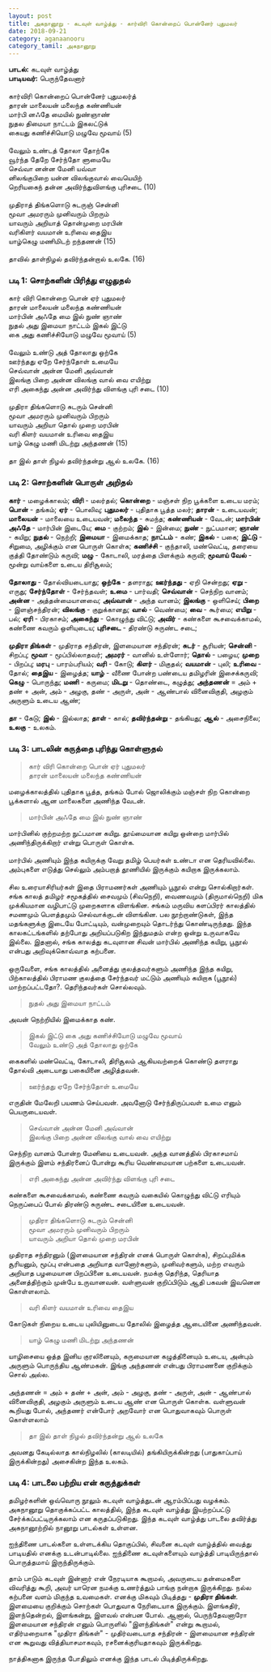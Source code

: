 ```yaml
---
layout: post
title: அகநானூறு - கடவுள் வாழ்த்து - கார்விரி கொன்றைப் பொன்னேர் புதுமலர்
date: 2018-09-21
category: aganaanooru
category_tamil: அகநானூறு
---
```


**பாடல்:** கடவுள் வாழ்த்து <br/>
**பாடியவர்:** பெருந்தேவனார் <br/>
<br/>
கார்விரி கொன்றைப் பொன்னேர் புதுமலர்த் <br/>
தாரன் மாலையன் மலைந்த கண்ணியன் <br/>
மார்பி னஃதே மையில் நுண்ஞாண் <br/>
நுதல திமையா நாட்டம் இகலட்டுக் <br/>
கையது கணிச்சியொடு மழுவே மூவாய் (5) <br/>
<br/>
வேலும் உண்டத் தோலா தோற்கே <br/>
வூர்ந்த தேறே சேர்ந்தோ ளுமையே <br/>
செவ்வா னன்ன மேனி யவ்வா <br/>
னிலங்குபிறை யன்ன விலங்குவால் வையெயிற் <br/>
றெரியகைந் தன்ன அவிர்ந்துவிளங்கு புரிசடை (10) <br/>
<br/>
முதிராத் திங்களொடு சுடருஞ் சென்னி <br/>
மூவா அமரரும் முனிவரும் பிறரும் <br/>
யாவரும் அறியாத் தொன்முறை மரபின் <br/>
வரிகிளர் வயமான் உரிவை தைஇய <br/>
யாழ்கெழு மணிமிடற் றந்தணன் (15) <br/>
<br/>
தாவில் தாள்நிழல் தவிர்ந்தன்றால் உலகே. (16) <br/>

### படி 1: சொற்களின் பிரித்து எழுதுதல்

கார் விரி கொன்றை பொன் ஏர் புதுமலர் <br/>
தாரன் மாலையன் மலைந்த கண்ணியன் <br/>
மார்பின் அஃதே மை இல் நுண் ஞாண் <br/>
நுதல் அது இமையா நாட்டம் இகல் இட்டு <br/>
கை அது கணிச்சியோடு மழுவே மூவாய் (5) <br/>
<br/>
வேலும் உண்டு அத் தோலாது ஒற்கே <br/>
ஊர்ந்தது ஏறே சேர்ந்தோள் உமையே <br/>
செவ்வான் அன்ன மேனி அவ்வான் <br/>
இலங்கு பிறை அன்ன விலங்கு வால் வை எயிற்று <br/>
எரி அகைந்து அன்ன அவிர்ந்து விளங்கு புரி சடை (10) <br/>
 <br/>
முதிரா திங்களொடு சுடரும் சென்னி <br/>
மூவா அமரரும் முனிவரும் பிறரும் <br/>
யாவரும் அறியா தொல் முறை மரபின் <br/>
வரி கிளர் வயமான் உரிவை தைஇய <br/>
யாழ் கெழு மணி மிடற்று அந்தணன் (15) <br/>
 <br/>
தா இல் தாள் நிழல் தவிர்ந்தன்று ஆல் உலகே. (16) <br/>

### படி 2: சொற்களின் பொருள் அறிதல்

**கார்** - மழைக்காலம்; **விரி** - மலர்தல்; **கொன்றை** - மஞ்சள் நிற பூக்களை உடைய மரம்; **பொன்** - தங்கம்; 
**ஏர்** - பொலிவு; **புதுமலர்** - புதிதாக பூத்த மலர்; **தாரன்** - உடையவன்; **மாலையன்** - மாலையை உடையவன்; 
**மலைந்த** - சுமந்த; **கண்ணியன்** - வேடன்; **மார்பின் அஃதே** - மார்பின் இடையே; **மை** - குற்றம்; **இல்** - இன்மை; 
**நுண்** - நுட்பமான; **ஞாண்** - கயிறு; **நுதல்** - நெற்றி; **இமையா** - இமைக்காத; **நாட்டம்** - கண்; **இகல்** - பகை; 
**இட்டு** - சிறுமை, அழிக்கும் என பொருள் கொள்க; **கணிச்சி** - குந்தாலி, மண்வெட்டி, தரையை குத்தி தோண்டும் கருவி; 
**மழு** - கோடாலி, மரத்தை பிளக்கும் கருவி; **மூவாய் வேல்** - மூன்று வாய்களை உடைய திரிசூலம்;  <br/>
 <br/>
**தோலாது** - தோல்வியடையாது; **ஒற்கே** - தளராது; **ஊர்ந்தது** - ஏறி சென்றது; **ஏறு** -  எருது; **சேர்ந்தோள்** - சேர்ந்தவள்; 
**உமை** - பார்வதி; **செவ்வான்** - செந்நிற வானம்; **அன்ன** - அத்தன்மையானவை; **அவ்வான்** - அந்த வானம்; **இலங்கு** - ஒளிசெய்; 
**பிறை** - இளஞ்சந்திரன்; **விலங்கு** - குறுக்கானது; **வால்** - வெண்மை; **வை** - கூர்மை; **எயிறு** - பல்; **ஏரி** - பிரகாசம்; 
**அகைந்து** - கொழுந்து விட்டு; **அவிர்** - கண்களை கூசவைக்காமல், கண்ணை கவரும் ஒளியுடைய; **புரிசடை** - திரண்டு சுருண்ட சடை; <br/>
 <br/>
**முதிரா திங்கள்** - முதிராத சந்திரன், இளமையான சந்திரன்; **சுடர்** - சூரியன்; **சென்னி** - சிறப்பு; **மூவா** - மூப்பில்லாதவர்; 
**அமரர்** - வானில் உள்ளோர்; **தொல்** - பழைய; **முறை** - பிறப்பு; **மரபு** - பாரம்பரியம்; **வரி** - கோடு; **கிளர்** - மிகுதல்; 
**வயமான்** - புலி; **உரிவை** - தோல்; **தைஇய** - இழைத்த; **யாழ்** - வீணை போன்ற பண்டைய தமிழரின் இசைக்கருவி; 
**கெழு** - பொருந்து; **மணி** - கருமை; **மிடறு** - தொண்டை, கழுத்து; **அந்தணன்** = அம் + தண் + அன், அம் - அழகு, தண் - அருள், 
அன் - ஆண்பால் வினைவிகுதி, அழகும் அருளும் உடைய ஆண்; <br/>
 <br/>
**தா** - கேடு; **இல்** - இல்லாத; **தாள்** - கால்; **தவிர்ந்தன்று** - தங்கியது; **ஆல்** - அசைநிலை; **உலகு** - உலகம். <br/>

### படி 3: பாடலின் கருத்தை புரிந்து கொள்ளுதல்

> கார் விரி கொன்றை பொன் ஏர் புதுமலர் <br/>
  தாரன் மாலையன் மலைந்த கண்ணியன் <br/>

மழைக்காலத்தில் புதிதாக பூத்த, தங்கம் போல் ஜொலிக்கும் மஞ்சள் நிற கொன்றை பூக்களால் ஆன மாலைகளை அணிந்த வேடன்.

> மார்பின் அஃதே மை இல் நுண் ஞாண்

மார்பினில் குற்றமற்ற நுட்பமான கயிறு. தூய்மையான கயிறு ஒன்றை மார்பில் அணிந்திருக்கிறார் என்று பொருள் கொள்க. <br/>
<br/>
மார்பில் அணியும் இந்த கயிருக்கு வேறு தமிழ் பெயர்கள் உண்டா என தெரியவில்லை. அம்புகளை எடுத்து செல்லும் அம்பறாத் தூணியில் 
இருக்கும் கயிறாக இருக்கலாம். <br/>
 <br/>
சில உரையாசிரியர்கள் இதை பிராமணர்கள் அணியும் பூநூல் என்று சொல்கிறார்கள். சங்க காலத் தமிழர் சமூகத்தில் சைவமும் (சிவநெறி), 
வைணவமும் (திருமால்நெறி) மிக முக்கியமான வழிபாட்டு முறைகளாக விளங்கின. சங்கம் மருவிய களப்பிரர் காலத்தில் சமணமும் பௌத்தமும் 
செல்வாக்குடன் விளங்கின. பல நூற்றாண்டுகள், இந்த மதங்களுக்கு இடையே போட்டியும், வன்முறையும் தொடர்ந்து கொண்டிருந்தது. 
இந்த காலகட்டங்களில் தற்போது அறியப்படுகிற இந்துமதம் என்ற ஒன்று உருவாகவே இல்லை. இதனால், சங்க காலத்து கடவுளான சிவன் மார்பில் 
அணிந்த கயிறு, பூநூல் என்பது அறிவுக்கொவ்வாத கற்பனை.<br/>
<br/>
ஒருவேளை, சங்க காலத்தில் அனைத்து குலத்தவர்களும் அணிந்த இந்த கயிறு, பிற்காலத்தில் பிராமண குலத்தை சேர்ந்தவர் 
மட்டும் அணியும் கயிறாக (பூநூல்) மாற்றப்பட்டதோ?. தெரிந்தவர்கள் சொல்லவும்.

> நுதல் அது இமையா நாட்டம்

அவன் நெற்றியில் இமைக்காத கண்.

> இகல் இட்டு கை அது கணிச்சியோடு மழுவே மூவாய் <br/>
  வேலும் உண்டு அத் தோலாது ஒற்கே

கைகளில் மண்வெட்டி, கோடாலி, திரிசூலம் ஆகியவற்றைக் கொண்டு தளராது தோல்வி அடையாது பகையினை அழித்தவன்.

> ஊர்ந்தது ஏறே சேர்ந்தோள் உமையே

எருதின் மேலேறி பயணம் செய்பவன். அவனோடு சேர்ந்திருப்பவள் உமை எனும் பெயருடையவள்.

> செவ்வான் அன்ன மேனி அவ்வான் <br/>
இலங்கு பிறை அன்ன விலங்கு வால் வை எயிற்று

செந்நிற வானம் போன்ற மேனியை உடையவன். அந்த வானத்தில் பிரகாசமாய் இருக்கும் இளம் சந்திரனைப் போன்று கூரிய வெண்மையான பற்களை உடையவன்.

> எரி அகைந்து அன்ன அவிர்ந்து விளங்கு புரி சடை

கண்களை கூசவைக்காமல், கண்ணை கவரும் வகையில் கொழுந்து விட்டு எரியும் நெருப்பைப் போல் திரண்டு சுருண்ட சடையினை உடையவன்.
 
> முதிரா திங்களொடு சுடரும் சென்னி <br/>
  மூவா அமரரும் முனிவரும் பிறரும் <br/>
  யாவரும் அறியா தொல் முறை மரபின்

முதிராத சந்திரனும் (இளமையான சந்திரன் எனக் பொருள் கொள்க), சிறப்புமிக்க சூரியனும், மூப்பு என்பதை அறியாத வானோர்களும், 
முனிவர்களும், மற்ற எவரும் அறியாத பழமையான பிறப்பினை உடையவன். நமக்கு தெரிந்த, தெரியாத அனைத்திற்கும் முன்பே உருவானவன். 
வள்ளுவன் குறிப்பிடும் ஆதி பகவன் இவனென கொள்ளலாம்.

> வரி கிளர் வயமான் உரிவை தைஇய

கோடுகள் நிறைய உடைய புலியினுடைய தோலில் இழைத்த ஆடையினை அணிந்தவன்.

> யாழ் கெழு மணி மிடற்று அந்தணன்

யாழிசையை ஒத்த இனிய குரலினையும், கருமையான கழுத்தினையும் உடைய, அன்பும் அருளும் பொருந்திய ஆண்மகன். இங்கு அந்தணன் என்பது பிராமணனை 
குறிக்கும் சொல் அல்ல.<br/>
<br/>
அந்தணன் = அம் + தண் + அன், அம் - அழகு, தண் - அருள், அன் - ஆண்பால் வினைவிகுதி, அழகும் அருளும் உடைய ஆண் என பொருள் கொள்க. 
வள்ளுவன் கூறியது போல், அந்தணர் என்போர் அறவோர் என பொதுவாகவும் பொருள் கொள்ளலாம்

> தா இல் தாள் நிழல் தவிர்ந்தன்று ஆல் உலகே

அவனது கேடில்லாத கால்நிழலில் (காலடியில்) தங்கியிருக்கின்றது (பாதுகாப்பாய் இருக்கின்றது) அசைகின்ற இந்த உலகம்.<br/>

### படி 4: பாடலை பற்றிய என் கருத்துக்கள்

தமிழர்களின் ஒவ்வொரு நூலும் கடவுள் வாழ்த்துடன் ஆரம்பிப்பது வழக்கம். அகநானூறு தொகுக்கப்பட்ட காலத்தில், இந்த கடவுள் வாழ்த்து இயற்றப்பட்டு 
சேர்க்கப்பட்டிருக்கலாம் என கருதப்படுகிறது. இந்த கடவுள் வாழ்த்து பாடலை தவிர்த்து அகநானூற்றில் நானூறு பாடல்கள் உள்ளன.<br/>

ஐந்திணை பாடல்களை உள்ளடக்கிய தொகுப்பில், சிவனை கடவுள் வாழ்த்தில் வைத்து பாடியதில் எனக்கு உடன்பாடில்லை. ஐந்திணை 
கடவுள்களையும் வாழ்த்தி பாடியிருந்தால் பொருத்தமாய் இருந்திருக்கும்.<br/>

தாம் பாடும் கடவுள் இன்னார் என் நேரடியாக கூறாமல், அவருடைய தன்மைகளை விவரித்து கூறி, அவர் யாரென நமக்கு உணர்த்தும் பாங்கு நன்றாக இருக்கிறது. 
நல்ல கற்பனை வளம் மிகுந்த உவமைகள். எனக்கு மிகவும் பிடித்தது - **முதிரா திங்கள்**. இளமையை குறிக்கும் சொற்கள் பொதுவாக நேரிடையாக இருக்கும். 
இளங்கதிர், இளந்தென்றல், இளங்கன்று, இளவல் என்பன போல். ஆனால், பெருந்தேவனாரோ இளமையான சந்திரன் எனும் பொருளில் "இளந்திங்கள்" என்று 
கூறாமல், எதிர்மறையாக  "முதிரா திங்கள்" - முதிர்வடையாத சந்திரன் - இளமையான சந்திரன் என கூறுவது வித்தியாசமாகவும், ரசனைக்குரியதாகவும் இருக்கிறது.<br/>

நாத்திகனாக இருந்த போதிலும் எனக்கு இந்த பாடல் பிடித்திருக்கிறது.<br/>